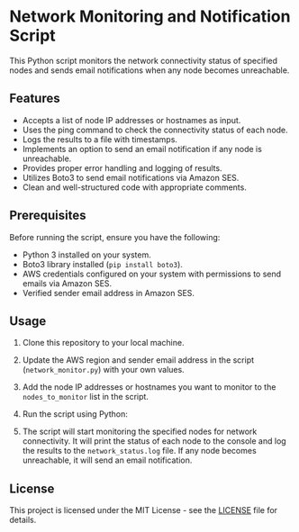 # Network Monitoring and Notification Script

This Python script monitors the network connectivity status of specified nodes and sends email notifications when any node becomes unreachable.

## Features

- Accepts a list of node IP addresses or hostnames as input.
- Uses the ping command to check the connectivity status of each node.
- Logs the results to a file with timestamps.
- Implements an option to send an email notification if any node is unreachable.
- Provides proper error handling and logging of results.
- Utilizes Boto3 to send email notifications via Amazon SES.
- Clean and well-structured code with appropriate comments.

## Prerequisites

Before running the script, ensure you have the following:

- Python 3 installed on your system.
- Boto3 library installed (`pip install boto3`).
- AWS credentials configured on your system with permissions to send emails via Amazon SES.
- Verified sender email address in Amazon SES.

## Usage

1. Clone this repository to your local machine.

2. Update the AWS region and sender email address in the script (`network_monitor.py`) with your own values.

3. Add the node IP addresses or hostnames you want to monitor to the `nodes_to_monitor` list in the script.

4. Run the script using Python:


5. The script will start monitoring the specified nodes for network connectivity. It will print the status of each node to the console and log the results to the `network_status.log` file. If any node becomes unreachable, it will send an email notification.

## License

This project is licensed under the MIT License - see the [LICENSE](LICENSE) file for details.
